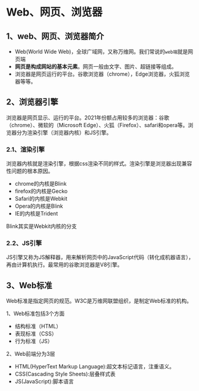 # Web、网页、浏览器

## 1、web、网页、浏览器简介

- Web(World Wide Web)，全球广域网，又称万维网。我们常说的`web端`就是网页端
- **网页是构成网站的基本元素**。网页一般由文字、图片、超链接等组成。
- 浏览器是网页运行的平台。谷歌浏览器（chrome），Edge浏览器，火狐浏览器等等。

## 2、浏览器引擎

浏览器是网页显示、运行的平台。2021年份额占用较多的浏览器：谷歌（chrome）、微软的（Microsoft Edge）、火狐（Firefox）、safari和opera等。浏览器分为渲染引擎（浏览器内核）和JS引擎。

### 2.1、渲染引擎

浏览器内核就是渲染引擎，根据css渲染不同的样式。渲染引擎是浏览器出现兼容性问题的根本原因。

- chrome的内核是Blink
- firefox的内核是Gecko
- Safari的内核是Webkit
- Opera的内核是Blink
- IE的内核是Trident

Blink其实是Webkit内核的分支

### 2.2、JS引擎

JS引擎又称为JS解释器，用来解析网页中的JavaScript代码（转化成机器语言），再由计算机执行。最常用的谷歌浏览器是V8引擎。

## 3、Web标准

Web标准是指定网页的规范。W3C是万维网联盟组织，是制定Web标准的机构。

1、Web标准包括3个方面

- 结构标准（HTML）
- 表现标准（CSS）
- 行为标准（JS）

2、Web前端分为3层

- HTML(HyperText Markup Language):超文本标记语言，注重语义。
- CSS(Cascading Style Sheets):层叠样式表
- JS(JavaScript):脚本语言
